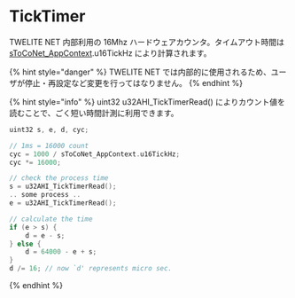 # TickTimer

TWELITE NET 内部利用の 16Mhz ハードウェアカウンタ。タイムアウト時間は [sToCoNet_AppContext](../../twelite-net-api-rifurensu/gou-zao-ti/stoconet_appcontext.md).u16TickHz により計算されます。

{% hint style="danger" %}
TWELITE NET では内部的に使用されるため、ユーザが停止・再設定など変更を行ってはなりません。
{% endhint %}

{% hint style="info" %}
uint32 u32AHI_TickTimerRead() によりカウント値を読むことで、ごく短い時間計測に利用できます。

```c
uint32 s, e, d, cyc;

// 1ms = 16000 count
cyc = 1000 / sToCoNet_AppContext.u16TickHz;
cyc *= 16000;

// check the process time
s = u32AHI_TickTimerRead();
.. some process ..
e = u32AHI_TickTimerRead();

// calculate the time
if (e > s) {
    d = e - s;
} else {
    d = 64000 - e + s;
}
d /= 16; // now `d' represents micro sec.

```
{% endhint %}

 



